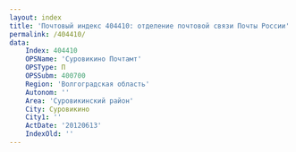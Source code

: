 ```yaml
---
layout: index
title: 'Почтовый индекс 404410: отделение почтовой связи Почты России'
permalink: /404410/
data:
    Index: 404410
    OPSName: 'Суровикино Почтамт'
    OPSType: П
    OPSSubm: 400700
    Region: 'Волгоградская область'
    Autonom: ''
    Area: 'Суровикинский район'
    City: Суровикино
    City1: ''
    ActDate: '20120613'
    IndexOld: ''
---
```

